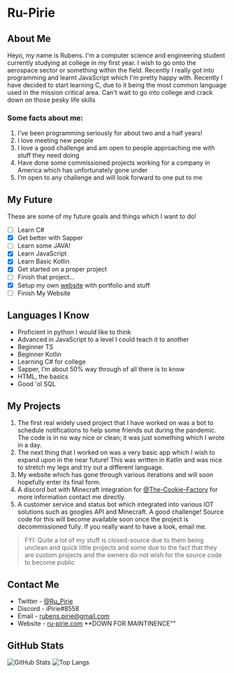 # Ru-Pirie

## About Me
Heyo, my name is Rubens. I'm a computer science and engineering student currently studying at college in my first year. I wish to go onto the aerospace sector or something within the field. Recently I really got into programming and learnt JavaScript which I'm pretty happy with. Recently I have decided to start learning C, due to it being the most common language used in the mission critical area. Can't wait to go into college and crack down on those pesky life skills

### Some facts about me:
1. I've been programming seriously for about two and a half years!
2. I love meeting new people
3. I love a good challenge and am open to people approaching me with stuff they need doing
4. Have done some commissioned projects working for a company in America which has unfortunately gone under
5. I’m open to any challenge and will look forward to one put to me

## My Future
These are some of my future goals and things which I want to do!
- [ ] Learn C#
- [x] Get better with Sapper
- [ ] Learn some JAVA!
- [x] Learn JavaScript
- [x] Learn Basic Kotlin
- [x] Get started on a proper project
- [ ] Finish that project...
- [x] Setup my own [website](https://ru-pirie.com) with portfolio and stuff
- [ ] Finish My Website 

## Languages I Know
 - Proficient in python I would like to think
 - Advanced in JavaScript to a level I could teach it to another
 - Beginner TS
 - Beginner Kotlin
 - Learning C# for college
 - Sapper, I’m about 50% way through of all there is to know
 - HTML, the basics
 - Good 'ol SQL

## My Projects
1. The first real widely used project that I have worked on was a bot to schedule notifications to help some friends out during the pandemic. The code is in no way nice or clean; it was just something which I wrote in a day.
2. The next thing that I worked on was a very basic app which I wish to expand upon in the near future! This was written in Katlin and was nice to stretch my legs and try out a different language.
3. My website which has gone through various iterations and will soon hopefully enter its final form.
4. A discord bot with Minecraft integration for [@The-Cookie-Factory](https://github.com/The-Cookie-Factory) for more information contact me directly.
5. A customer service and status bot which integrated into various IOT solutions such as googles API and Minecraft. A good challenge! Source code for this will become available soon once the project is decommissioned fully. If you really want to have a look, email me.
> FYI: Quite a lot of my stuff is closed-source due to them being unclean and quick little projects and some due to the fact that they are custom projects and the owners do not wish for the source code to become public

## Contact Me
- Twitter - [@Ru_Pirie](https://twitter.com/Ru_Pirie)
- Discord - iPirie#8558
- Email - rubens.pirie@gmail.com
- Website - [ru-pirie.com](https://ru-pirie.com) **DOWN FOR MAINTINENCE""

## GitHub Stats
![GitHub Stats](https://github-readme-stats.vercel.app/api?username=ru-pirie&count_private=true&show_icons=true&theme=dark&include_all_commits=true)
![Top Langs](https://github-readme-stats.vercel.app/api/top-langs/?username=ru-pirie&theme=dark&layout=compact&langs_count=10&count_private=true)
